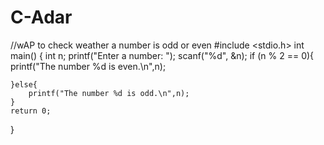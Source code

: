 # C-Adar
//wAP to check weather a number is odd or even
#include <stdio.h>
int main() {
    int n;
    printf("Enter a number: ");
    scanf("%d", &n);
    if (n % 2 == 0){
        printf("The number %d is even.\n",n);
        
    }else{
        printf("The number %d is odd.\n",n);
    }
    return 0;
}
